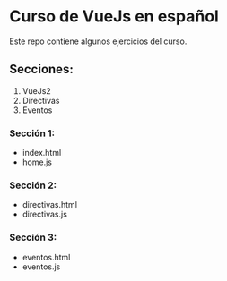 # Curso de VueJs en español
Este repo contiene algunos ejercicios del curso.
## Secciones:
1. VueJs2 
2. Directivas 
3. Eventos 

### Sección 1:
- index.html
- home.js
### Sección 2:
- directivas.html
- directivas.js
### Sección 3:
- eventos.html
- eventos.js